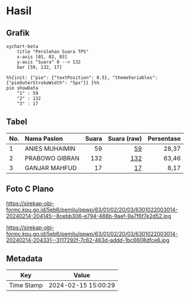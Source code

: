 # Hasil

## Grafik

```mermaid
xychart-beta
    title "Perolehan Suara TPS"
    x-axis [01, 02, 03]
    y-axis "Suara" 0 --> 132
    bar [59, 132, 17]
```

```mermaid
%%{init: {"pie": {"textPosition": 0.5}, "themeVariables": {"pieOuterStrokeWidth": "5px"}} }%%
pie showData
    "1" : 59
    "2" : 132
    "3" : 17
```

## Tabel

| No. | Nama Paslon    | Suara | Suara (raw) | Persentase |
|:--- |:-------------- | -----:| -----------:| ----------:|
| 1   | ANIES MUHAIMIN | 59    | [59][p-1]   | 28,37      |
| 2   | PRABOWO GIBRAN | 132   | [132][p-2]  | 63,46      |
| 3   | GANJAR MAHFUD  | 17    | [17][p-3]   | 8,17       |


[p-1]: https://github.com/gigit-pemilu/pemilu-2024-63-kalimantan-selatan/blob/main/pilpres/hitung-suara/sub/63-kalimantan-selatan/sub/01-tanah-laut/sub/02-jorong/sub/2003-asam-asam/sub/014-tps/sub/paslon-1.txt
[p-2]: https://github.com/gigit-pemilu/pemilu-2024-63-kalimantan-selatan/blob/main/pilpres/hitung-suara/sub/63-kalimantan-selatan/sub/01-tanah-laut/sub/02-jorong/sub/2003-asam-asam/sub/014-tps/sub/paslon-2.txt
[p-3]: https://github.com/gigit-pemilu/pemilu-2024-63-kalimantan-selatan/blob/main/pilpres/hitung-suara/sub/63-kalimantan-selatan/sub/01-tanah-laut/sub/02-jorong/sub/2003-asam-asam/sub/014-tps/sub/paslon-3.txt

## Foto C Plano

https://sirekap-obj-formc.kpu.go.id/5eb6/pemilu/ppwp/63/01/02/20/03/6301022003014-20240214-204145--8cebb306-e794-488b-9aef-9a7f6f7e2d52.jpg

https://sirekap-obj-formc.kpu.go.id/5eb6/pemilu/ppwp/63/01/02/20/03/6301022003014-20240214-204331--3117292f-7c62-463d-addd-1bc6608dfce6.jpg


## Metadata

| Key        | Value               |
| ---------- | ------------------- |
| Time Stamp | 2024-02-15 15:00:29 |



